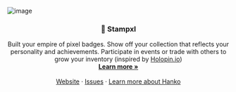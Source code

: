 ![image](https://github.com/ShaneMaglangit/stampxl/assets/53674742/ba1ac51b-0579-436a-a51f-906a77c9e39d)
<h3 align="center">👑 Stampxl</h3>

<p align="center">
 Built your empire of pixel badges. Show off your collection that reflects your personality and achievements. Participate in events or trade with others to grow your inventory (inspired by <a href="https://stampxl.shanemaglangit.com">Holopin.io</a>)
 <br />
 <a href="https://stampxl.shanemaglangit.com"><strong>Learn more »</strong></a>
 <br />
 <br />
 <a href="https://stampxl.shanemaglangit.com">Website</a>
 ·
 <a href="https://github.com/ShaneMaglangit/stampxl/issues">Issues</a>
 ·
 <a href="https://hanko.io">Learn more about Hanko</a>
</p>
